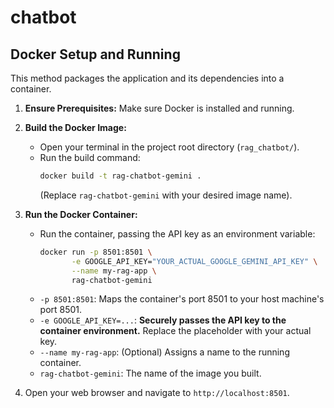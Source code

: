 # chatbot
## Docker Setup and Running

This method packages the application and its dependencies into a container.

1.  **Ensure Prerequisites:** Make sure Docker is installed and running.
2.  **Build the Docker Image:**
    *   Open your terminal in the project root directory (`rag_chatbot/`).
    *   Run the build command:
        ```bash
        docker build -t rag-chatbot-gemini .
        ```
        (Replace `rag-chatbot-gemini` with your desired image name).

3.  **Run the Docker Container:**
    *   Run the container, passing the API key as an environment variable:
        ```bash
        docker run -p 8501:8501 \
               -e GOOGLE_API_KEY="YOUR_ACTUAL_GOOGLE_GEMINI_API_KEY" \
               --name my-rag-app \
               rag-chatbot-gemini
        ```
    *   `-p 8501:8501`: Maps the container's port 8501 to your host machine's port 8501.
    *   `-e GOOGLE_API_KEY=...`: **Securely passes the API key to the container environment.** Replace the placeholder with your actual key.
    *   `--name my-rag-app`: (Optional) Assigns a name to the running container.
    *   `rag-chatbot-gemini`: The name of the image you built.

4.  Open your web browser and navigate to `http://localhost:8501`.
